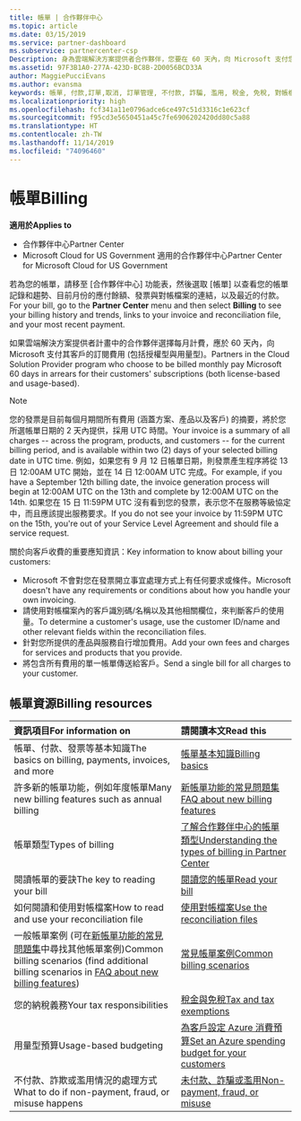 ```yaml
---
title: 帳單 | 合作夥伴中心
ms.topic: article
ms.date: 03/15/2019
ms.service: partner-dashboard
ms.subservice: partnercenter-csp
Description: 身為雲端解決方案提供者合作夥伴，您要在 60 天內，向 Microsoft 支付您客戶之授權型與用量型訂閱的費用。
ms.assetid: 97F3B1A0-277A-423D-BC8B-2D0056BCD33A
author: MaggiePucciEvans
ms.author: evansma
keywords: 帳單, 付款,訂單,取消, 訂單管理, 不付款, 詐騙, 濫用, 稅金, 免稅, 對帳檔案, 對帳檔案
ms.localizationpriority: high
ms.openlocfilehash: fcf341a11e0796adce6ce497c51d3316c1e623cf
ms.sourcegitcommit: f95cd3e5650451a45c7fe6906202420dd80c5a88
ms.translationtype: HT
ms.contentlocale: zh-TW
ms.lasthandoff: 11/14/2019
ms.locfileid: "74096460"
---
```

# <a name="billing"></a><span data-ttu-id="e9d2f-104">帳單</span><span class="sxs-lookup"><span data-stu-id="e9d2f-104">Billing</span></span>

<span data-ttu-id="e9d2f-105">**適用於**</span><span class="sxs-lookup"><span data-stu-id="e9d2f-105">**Applies to**</span></span>

-  <span data-ttu-id="e9d2f-106">合作夥伴中心</span><span class="sxs-lookup"><span data-stu-id="e9d2f-106">Partner Center</span></span>
-  <span data-ttu-id="e9d2f-107">Microsoft Cloud for US Government 適用的合作夥伴中心</span><span class="sxs-lookup"><span data-stu-id="e9d2f-107">Partner Center for Microsoft Cloud for US Government</span></span>
 
 
<span data-ttu-id="e9d2f-108">若為您的帳單，請移至 [合作夥伴中心]  功能表，然後選取 [帳單]  以查看您的帳單記錄和趨勢、目前月份的應付餘額、發票與對帳檔案的連結，以及最近的付款。</span><span class="sxs-lookup"><span data-stu-id="e9d2f-108">For your bill, go to the **Partner Center** menu and then select **Billing** to see your billing history and trends, links to your invoice and reconciliation file, and your most recent payment.</span></span>

<span data-ttu-id="e9d2f-109">如果雲端解決方案提供者計畫中的合作夥伴選擇每月計費，應於 60 天內，向 Microsoft 支付其客戶的訂閱費用 (包括授權型與用量型)。</span><span class="sxs-lookup"><span data-stu-id="e9d2f-109">Partners in the Cloud Solution Provider program who choose to be billed monthly pay Microsoft 60 days in arrears for their customers' subscriptions (both license-based and usage-based).</span></span>

> [!NOTE]  
> <span data-ttu-id="e9d2f-110">您的發票是目前每個月期間所有費用 (涵蓋方案、產品以及客戶) 的摘要，將於您所選帳單日期的 2 天內提供，採用 UTC 時間。</span><span class="sxs-lookup"><span data-stu-id="e9d2f-110">Your invoice is a summary of all charges -- across the program, products, and customers -- for the current billing period, and is available within two (2) days of your selected billing date in UTC time.</span></span> <span data-ttu-id="e9d2f-111">例如，如果您有 9 月 12 日帳單日期，則發票產生程序將從 13 日 12:00AM UTC 開始，並在 14 日 12:00AM UTC 完成。</span><span class="sxs-lookup"><span data-stu-id="e9d2f-111">For example, if you have a September 12th billing date, the invoice generation process will begin at 12:00AM UTC on the 13th and complete by 12:00AM UTC on the 14th.</span></span> <span data-ttu-id="e9d2f-112">如果您在 15 日 11:59PM UTC 沒有看到您的發票，表示您不在服務等級協定中，而且應該提出服務要求。</span><span class="sxs-lookup"><span data-stu-id="e9d2f-112">If you do not see your invoice by 11:59PM UTC on the 15th, you're out of your Service Level Agreement and should file a service request.</span></span> 

<span data-ttu-id="e9d2f-113">關於向客戶收費的重要應知資訊：</span><span class="sxs-lookup"><span data-stu-id="e9d2f-113">Key information to know about billing your customers:</span></span>

-   <span data-ttu-id="e9d2f-114">Microsoft 不會對您在發票開立事宜處理方式上有任何要求或條件。</span><span class="sxs-lookup"><span data-stu-id="e9d2f-114">Microsoft doesn't have any requirements or conditions about how you handle your own invoicing.</span></span>
-   <span data-ttu-id="e9d2f-115">請使用對帳檔案內的客戶識別碼/名稱以及其他相關欄位，來判斷客戶的使用量。</span><span class="sxs-lookup"><span data-stu-id="e9d2f-115">To determine a customer's usage, use the customer ID/name and other relevant fields within the reconciliation files.</span></span>
-   <span data-ttu-id="e9d2f-116">針對您所提供的產品與服務自行增加費用。</span><span class="sxs-lookup"><span data-stu-id="e9d2f-116">Add your own fees and charges for services and products that you provide.</span></span>
-   <span data-ttu-id="e9d2f-117">將包含所有費用的單一帳單傳送給客戶。</span><span class="sxs-lookup"><span data-stu-id="e9d2f-117">Send a single bill for all charges to your customer.</span></span>

## <a name="billing-resources"></a><span data-ttu-id="e9d2f-118">帳單資源</span><span class="sxs-lookup"><span data-stu-id="e9d2f-118">Billing resources</span></span>
|<span data-ttu-id="e9d2f-119">**資訊項目**</span><span class="sxs-lookup"><span data-stu-id="e9d2f-119">**For information on**</span></span>   |<span data-ttu-id="e9d2f-120">**請閱讀本文**</span><span class="sxs-lookup"><span data-stu-id="e9d2f-120">**Read this**</span></span>    |
|:-----------------------------|:-----------------|
|<span data-ttu-id="e9d2f-121">帳單、付款、發票等基本知識</span><span class="sxs-lookup"><span data-stu-id="e9d2f-121">The basics on billing, payments, invoices, and  more</span></span>   |[<span data-ttu-id="e9d2f-122">帳單基本知識</span><span class="sxs-lookup"><span data-stu-id="e9d2f-122">Billing basics</span></span>](billing-basics.md)
|<span data-ttu-id="e9d2f-123">許多新的帳單功能，例如年度帳單</span><span class="sxs-lookup"><span data-stu-id="e9d2f-123">Many new billing features such as annual billing</span></span>   |[<span data-ttu-id="e9d2f-124">新帳單功能的常見問題集</span><span class="sxs-lookup"><span data-stu-id="e9d2f-124">FAQ about new billing features</span></span>](faq-about-new-billing-features.md)|
|<span data-ttu-id="e9d2f-125">帳單類型</span><span class="sxs-lookup"><span data-stu-id="e9d2f-125">Types of billing</span></span>   |[<span data-ttu-id="e9d2f-126">了解合作夥伴中心的帳單類型</span><span class="sxs-lookup"><span data-stu-id="e9d2f-126">Understanding the types of billing in Partner Center</span></span>](billing-different-types.md)   |
|<span data-ttu-id="e9d2f-127">閱讀帳單的要訣</span><span class="sxs-lookup"><span data-stu-id="e9d2f-127">The key to reading your bill</span></span>   |[<span data-ttu-id="e9d2f-128">閱讀您的帳單</span><span class="sxs-lookup"><span data-stu-id="e9d2f-128">Read your bill</span></span>](read-your-bill.md)   |
|<span data-ttu-id="e9d2f-129">如何閱讀和使用對帳檔案</span><span class="sxs-lookup"><span data-stu-id="e9d2f-129">How to read and use your reconciliation file</span></span>   |[<span data-ttu-id="e9d2f-130">使用對帳檔案</span><span class="sxs-lookup"><span data-stu-id="e9d2f-130">Use the reconciliation files</span></span>](use-the-reconciliation-files.md)|
|<span data-ttu-id="e9d2f-131">一般帳單案例 (可在[新帳單功能的常見問題集](faq-about-new-billing-features.md)中尋找其他帳單案例)</span><span class="sxs-lookup"><span data-stu-id="e9d2f-131">Common billing scenarios (find additional billing scenarios in [FAQ about new billing features](faq-about-new-billing-features.md))</span></span>|[<span data-ttu-id="e9d2f-132">常見帳單案例</span><span class="sxs-lookup"><span data-stu-id="e9d2f-132">Common billing scenarios</span></span>](common-billing-scenarios.md)|
|<span data-ttu-id="e9d2f-133">您的納稅義務</span><span class="sxs-lookup"><span data-stu-id="e9d2f-133">Your tax responsibilities</span></span>   | [<span data-ttu-id="e9d2f-134">稅金與免稅</span><span class="sxs-lookup"><span data-stu-id="e9d2f-134">Tax and tax exemptions</span></span>](tax-and-tax-exemptions.md)|
|<span data-ttu-id="e9d2f-135">用量型預算</span><span class="sxs-lookup"><span data-stu-id="e9d2f-135">Usage-based budgeting</span></span>    |[<span data-ttu-id="e9d2f-136">為客戶設定 Azure 消費預算</span><span class="sxs-lookup"><span data-stu-id="e9d2f-136">Set an Azure spending budget for your customers</span></span>](set-an-azure-spending-budget-for-your-customers.md)|
|<span data-ttu-id="e9d2f-137">不付款、詐欺或濫用情況的處理方式</span><span class="sxs-lookup"><span data-stu-id="e9d2f-137">What to do if non-payment, fraud, or misuse happens</span></span>   |[<span data-ttu-id="e9d2f-138">未付款、詐騙或濫用</span><span class="sxs-lookup"><span data-stu-id="e9d2f-138">Non-payment, fraud, or misuse</span></span>](non-payment--fraud--or-misuse.md)|




















